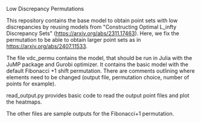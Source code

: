 Low Discrepancy Permutations

This repository contains the base model to obtain point sets with low discrepancies by reusing models from "Constructing Optimal L_infty Discrepancy Sets" (https://arxiv.org/abs/2311.17463). Here, we fix the permutation to be able to obtain larger point sets as in https://arxiv.org/abs/2407.11533. 

The file vdc_permu contains the model, that should be run in Julia with the JuMP package and Gurobi optimizer. It contains the basic model with the default Fibonacci +1 shift permutation. There are comments outlining where elements need to be changed (output file, permutation choice, number of points for example).

read_output.py provides basic code to read the output point files and plot the heatmaps.

The other files are sample outputs for the Fibonacci+1 permutation.

